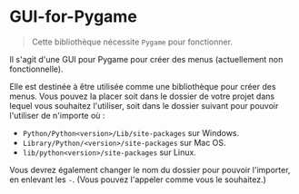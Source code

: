 # GUI-for-Pygame

> Cette bibliothèque nécessite `Pygame` pour fonctionner.

Il s'agit d'une GUI pour Pygame pour créer des menus (actuellement non fonctionnelle).

Elle est destinée à être utilisée comme une bibliothèque pour créer des menus. Vous pouvez la placer soit dans le dossier de votre projet dans lequel vous souhaitez l'utiliser, soit dans le dossier suivant pour pouvoir l'utiliser de n'importe où :
   - `Python/Python<version>/Lib/site-packages` sur Windows.
   - `Library/Python/<version>/site-packages` sur Mac OS.
   - `lib/python<version>/site-packages` sur Linux.

Vous devrez également changer le nom du dossier pour pouvoir l'importer, en enlevant les `-`. (Vous pouvez l'appeler comme vous le souhaitez.)